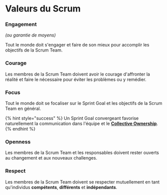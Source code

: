 # Valeurs du Scrum

### Engagement

_\(ou garantie de moyens\)_

Tout le monde doit s'engager et faire de son mieux pour accomplir les objectifs de la Scrum Team.

### Courage

Les membres de la Scrum Team doivent avoir le courage d'affronter la réalité et faire le nécessaire pour éviter les problèmes ou y remédier.

### Focus

Tout le monde doit se focaliser sur le Sprint Goal et les objectifs de la Scrum Team en général.

{% hint style="success" %}
Un Sprint Goal convergeant favorise naturellement la communication dans l'équipe et le [**Collective Ownership**](../extreme-programming/pratiques-de-l-extreme-programming.md#collective-ownership).
{% endhint %}

### Openness

Les membres de la Scrum Team et les responsables doivent rester ouverts au changement et aux nouveaux challenges.

### Respect

Les membres de la Scrum Team doivent se respecter mutuellement en tant qu'individus **compétents**, **différents** et **indépendants**.

